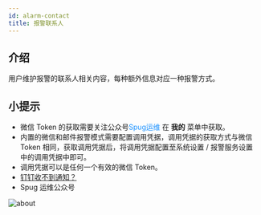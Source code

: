 ```yaml
---
id: alarm-contact
title: 报警联系人
---
```


## 介绍

用户维护报警的联系人相关内容，每种额外信息对应一种报警方式。

## 小提示
- 微信 Token 的获取需要关注公众号<font color="#1890ff">Spug运维</font> 在 **我的** 菜单中获取。
- 内置的微信和邮件报警模式需要配置调用凭据，调用凭据的获取方式与微信 Token 相同，获取调用凭据后，将调用凭据配置至系统设置 / 报警服务设置 中的调用凭据中即可。
- 调用凭据可以是任何一个有效的微信 Token。
- [钉钉收不到通知？](/docs/install-error/#%E9%92%89%E9%92%89%E6%94%B6%E4%B8%8D%E5%88%B0%E9%80%9A%E7%9F%A5%EF%BC%9F)
- Spug 运维公众号

![about](/images/spug-weixin.jpeg)